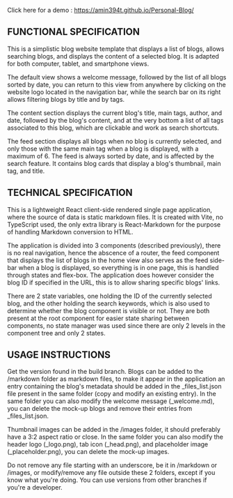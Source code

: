 Click here for a demo : https://amin394t.github.io/Personal-Blog/

## FUNCTIONAL SPECIFICATION

This is a simplistic blog website template that displays a list of blogs, allows searching blogs, and displays the content of a selected blog. It is adapted for both computer, tablet, and smartphone views.

The default view shows a welcome message, followed by the list of all blogs sorted by date, you can return to this view from anywhere by clicking on the website logo located in the navigation bar, while the search bar on its right allows filtering blogs by title and by tags.

The content section displays the current blog's title, main tags, author, and date, followed by the blog's content, and at the very bottom a list of all tags associated to this blog, which are clickable and work as search shortcuts.

The feed section displays all blogs when no blog is currently selected, and only those with the same main tag when a blog is displayed, with a maximum of 6. The feed is always sorted by date, and is affected by the search feature. It contains blog cards that display a blog's thumbnail, main tag, and title.


## TECHNICAL SPECIFICATION

This is a lightweight React client-side rendered single page application, where the source of data is static markdown files. It is created with Vite, no TypeScript used, the only extra library is React-Markdown for the purpose of handling Markdown conversion to HTML.

The application is divided into 3 components (described previously), there is no real navigation, hence the abscence of a router, the feed component that displays the list of blogs in the home view also serves as the feed side-bar when a blog is displayed, so everything is in one page, this is handled through states and flex-box. The application does however consider the blog ID if specified in the URL, this is to allow sharing specific blogs' links.

There are 2 state variables, one holding the ID of the currently selected blog, and the other holding the search keywords, which is also used to determine whether the blog component is visible or not. They are both present at the root component for easier state sharing between components, no state manager was used since there are only 2 levels in the component tree and only 2 states.


## USAGE INSTRUCTIONS

Get the version found in the build branch. Blogs can be added to the /markdown folder as markdown files, to make it appear in the application an entry containing the blog's metadata should be added in the _files_list.json file present in the same folder (copy and modify an existing entry). In the same folder you can also modify the welcome message (_welcome.md), you can delete the mock-up blogs and remove their entries from _files_list.json.

Thumbnail images can be added in the /images folder, it should preferably have a 3:2 aspect ratio or close. In the same folder you can also modify the header logo (_logo.png), tab icon (_head.png), and placeholder image (_placeholder.png), you can delete the mock-up images.

Do not remove any file starting with an underscore, be it in /markdown or /images, or modify/remove any file outside these 2 folders, except if you know what you're doing. You can use versions from other branches if you're a developer.